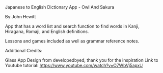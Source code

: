 Japanese to English Dictionary App - Owl And Sakura

By John Hewitt

App that has a word list and search function to find words in Kanji, Hiragana,
Romaji, and English definitions.

Lessons and games included as well as grammar reference notes.

Additional Credits:

Glass App Design from developedbyed, thank you for the inspiration
Link to Youtube tutorial: https://www.youtube.com/watch?v=O7WbVj5apxU
